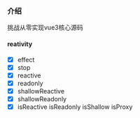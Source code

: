 ### 介绍

挑战从零实现vue3核心源码


#### reativity

- [X] effect
- [X] stop
- [X] reactive
- [X] readonly
- [X] shallowReactive
- [X] shallowReadonly
- [X] isReactive isReadonly isShallow isProxy